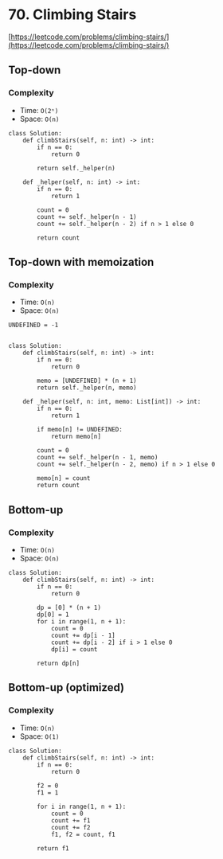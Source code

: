# 70. Climbing Stairs
[https://leetcode.com/problems/climbing-stairs/](https://leetcode.com/problems/climbing-stairs/)
## Top-down
### Complexity
- Time:  `O(2ⁿ)`
- Space: `O(n)`
```
class Solution:
    def climbStairs(self, n: int) -> int:
        if n == 0:
            return 0
        
        return self._helper(n)
    
    def _helper(self, n: int) -> int:
        if n == 0:
            return 1
        
        count = 0
        count += self._helper(n - 1)
        count += self._helper(n - 2) if n > 1 else 0
        
        return count
```

## Top-down with memoization
### Complexity
- Time:  `O(n)`
- Space: `O(n)`

```
UNDEFINED = -1


class Solution:
    def climbStairs(self, n: int) -> int:
        if n == 0:
            return 0

        memo = [UNDEFINED] * (n + 1)
        return self._helper(n, memo)

    def _helper(self, n: int, memo: List[int]) -> int:
        if n == 0:
            return 1

        if memo[n] != UNDEFINED:
            return memo[n]

        count = 0
        count += self._helper(n - 1, memo)
        count += self._helper(n - 2, memo) if n > 1 else 0

        memo[n] = count
        return count
```

## Bottom-up
### Complexity
- Time:  `O(n)`
- Space: `O(n)`

```
class Solution:
    def climbStairs(self, n: int) -> int:
        if n == 0:
            return 0

        dp = [0] * (n + 1)
        dp[0] = 1
        for i in range(1, n + 1):
            count = 0
            count += dp[i - 1]
            count += dp[i - 2] if i > 1 else 0
            dp[i] = count

        return dp[n]
```

## Bottom-up (optimized)
### Complexity
- Time:  `O(n)`
- Space: `O(1)`

```
class Solution:
    def climbStairs(self, n: int) -> int:
        if n == 0:
            return 0

        f2 = 0
        f1 = 1

        for i in range(1, n + 1):
            count = 0
            count += f1
            count += f2
            f1, f2 = count, f1

        return f1
```
